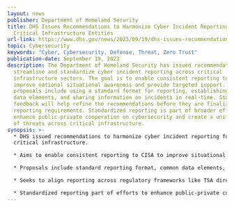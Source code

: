 ```yaml
---
layout: news
publisher: Department of Homeland Security
title: DHS Issues Recommendations to Harmonize Cyber Incident Reporting for
  Critical Infrastructure Entities
url-link: https://www.dhs.gov/news/2023/09/19/dhs-issues-recommendations-harmonize-cyber-incident-reporting-critical
topic: Cybersecurity
keywords: "Cyber, Cybersecurity, Defense, Threat, Zero Trust"
publication-date: September 19, 2023
description: The Department of Homeland Security has issued recommendations to
  streamline and standardize cyber incident reporting across critical
  infrastructure sectors. The goal is to enable consistent reporting to CISA to
  improve national situational awareness and provide targeted support. Key
  proposals include using a standard format for reporting, establishing common
  data elements, and sharing information on incidents in real-time. Stakeholder
  feedback will help refine the recommendations before they are finalized as
  reporting requirements. Standardized reporting is part of broader efforts to
  enhance public-private cooperation on cybersecurity and create a unified view
  of threats across critical infrastructure.
synopsis: >-
  * DHS issued recommendations to harmonize cyber incident reporting for
  critical infrastructure.

  * Aims to enable consistent reporting to CISA to improve situational awareness.

  * Proposals include standard reporting format, common data elements, real-time sharing.

  * Seeks to align reporting across regulatory frameworks like TSA directives.

  * Standardized reporting part of efforts to enhance public-private cooperation on cybersecurity.
---
```

